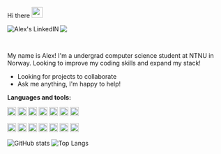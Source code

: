 Hi there <img src="https://media.giphy.com/media/hvRJCLFzcasrR4ia7z/giphy.gif" width="25px"> 


<a href="https://www.linkedin.com/in/alex-høyby/">
  <img align="left" alt="Alex's LinkedIN" src="https://img.shields.io/badge/LinkedIn-0077B5?style=for-the-badge&logo=linkedin&logoColor=white" />
</a>

![](https://visitor-badge.glitch.me/badge?page_id=Hoyby.Hoyby)

<br />

My name is Alex! 
I'm a undergrad computer science student at NTNU in Norway. Looking to improve my coding skills and expand my stack!

- Looking for projects to collaborate
- Ask me anything, I'm happy to help!


**Languages and tools:**

<code><img height="20" src="https://img.shields.io/badge/HTML5-E34F26?style=for-the-badge&logo=html5&logoColor=white"></code>
<code><img height="20" src="https://img.shields.io/badge/CSS3-1572B6?style=for-the-badge&logo=css3&logoColor=white"></code>
<code><img height="20" src="https://img.shields.io/badge/JavaScript-F7DF1E?style=for-the-badge&logo=javascript&logoColor=black"></code>
<code><img height="20" src="https://img.shields.io/badge/React-20232A?style=for-the-badge&logo=react&logoColor=61DAFB"></code>
<code><img height="20" src="https://img.shields.io/badge/Gatsby-663399?style=for-the-badge&logo=gatsby&logoColor=white"></code>
<code><img height="20" src="https://img.shields.io/badge/GraphQl-E10098?style=for-the-badge&logo=graphql&logoColor=white"></code>
<code><img height="20" src="https://img.shields.io/badge/Sass-CC6699?style=for-the-badge&logo=sass&logoColor=white"></code>




<code><img height="20" src="https://img.shields.io/badge/Java-ED8B00?style=for-the-badge&logo=java&logoColor=white"></code>
<code><img height="20" src="https://img.shields.io/badge/Julia-9558B2?style=for-the-badge&logo=julia&logoColor=white"></code>
<code><img height="20" src="https://img.shields.io/badge/Python-3776AB?style=for-the-badge&logo=python&logoColor=white"></code>
<code><img height="20" src="https://img.shields.io/badge/Django-092E20?style=for-the-badge&logo=django&logoColor=green"></code>
<code><img height="20" src="https://img.shields.io/badge/Git-F05032?style=for-the-badge&logo=git&logoColor=white"></code>
<code><img height="20" src="https://img.shields.io/badge/MySQL-00000F?style=for-the-badge&logo=mysql&logoColor=white"></code>
<code><img height="20" src="https://img.shields.io/badge/MariaDB-003545?style=for-the-badge&logo=mariadb&logoColor=white"></code>

![GitHub stats](https://github-readme-stats.vercel.app/api?username=Hoyby&show_icons=true&theme=dark)
![Top Langs](https://github-readme-stats.vercel.app/api/top-langs/?username=Hoyby&show_icons=true&theme=dark&layout=compact)
